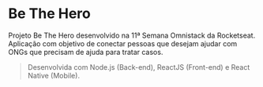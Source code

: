# Be The Hero
Projeto Be The Hero desenvolvido na 11ª Semana Omnistack da Rocketseat. 
Aplicação com objetivo de conectar pessoas que desejam ajudar com ONGs que precisam de ajuda para tratar casos. 
>Desenvolvida com Node.js (Back-end), ReactJS (Front-end) e React Native (Mobile).
